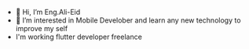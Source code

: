 - 👋 Hi, I’m Eng.Ali-Eid
- 👀 I’m interested in Mobile Develober and learn any new technology to improve my self
- I'm working flutter developer freelance 
